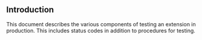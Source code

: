 <a name="portalfxExtensionsTestingInProductionIntro.md"></a>
<!-- link to this document is [portalfx-extensions-testing-in-production-intro.md]()
-->

## Introduction 

This document describes the various components of testing an extension in production. This includes status codes in addition to procedures for testing.
